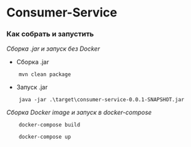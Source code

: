 # Consumer-Service

### Как собрать и запустить 
*Сборка .jar и запуск без Docker*

- Сборка .jar

```
    mvn clean package
```
- Запуск .jar

```
    java -jar .\target\consumer-service-0.0.1-SNAPSHOT.jar
```

*Сборка Docker image и запуск в docker-compose*

```
    docker-compose build
```
```
    docker-compose up
```
